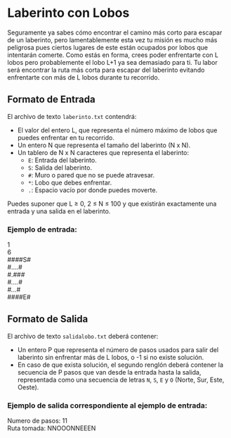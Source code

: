 # Laberinto con Lobos

Seguramente ya sabes cómo encontrar el camino más corto para escapar de un laberinto, pero lamentablemente esta vez tu misión es mucho más peligrosa pues ciertos lugares de este están ocupados por lobos que intentarán comerte. Como estás en forma, crees poder enfrentarte con L lobos pero probablemente el lobo L+1 ya sea demasiado para ti. Tu labor será encontrar la ruta más corta para escapar del laberinto evitando enfrentarte con más de L lobos durante tu recorrido.

## Formato de Entrada

El archivo de texto `laberinto.txt` contendrá:
- El valor del entero L, que representa el número máximo de lobos que puedes enfrentar en tu recorrido.
- Un entero N que representa el tamaño del laberinto (N x N).
- Un tablero de N x N caracteres que representa el laberinto:
  - `E`: Entrada del laberinto.
  - `S`: Salida del laberinto.
  - `#`: Muro o pared que no se puede atravesar.
  - `*`: Lobo que debes enfrentar.
  - `.`: Espacio vacío por donde puedes moverte.

Puedes suponer que L ≥ 0, 2 ≤ N ≤ 100 y que existirán exactamente una entrada y una salida en el laberinto.

### Ejemplo de entrada:

1  
6  
####S#  
#....#  
#.##*#  
#....#  
#...*#  
####E#  

## Formato de Salida

El archivo de texto `salidalobo.txt` deberá contener:
- Un entero P que representa el número de pasos usados para salir del laberinto sin enfrentar más de L lobos, o -1 si no existe solución.
- En caso de que exista solución, el segundo renglón deberá contener la secuencia de P pasos que van desde la entrada hasta la salida, representada como una secuencia de letras `N`, `S`, `E` y `O` (Norte, Sur, Este, Oeste).

### Ejemplo de salida correspondiente al ejemplo de entrada:

Numero de pasos: 11  
Ruta tomada: NNOOONNEEEN
